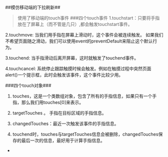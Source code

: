 ##模仿移动端的下拉刷新##

>使用了移动端的touch事件
###四个touch事件
1.touchstart：只要将手指放在了屏幕上（而不管是几只）,都会触发touchstart事件。

2.touchmove: 当我们用手指在屏幕上滑动时，这个事件会被连续触发。 如果我们不希望页面随之滑动，我们可以使用event的preventDefault来阻止这个默认行为。

3.touchend: 当手指滑动后离开屏幕，这时就触发了touchend事件。

4.touchcancel: 系统停止跟踪触摸时候会触发。例如在触摸过程中突然页面alert()一个提示框，此时会触发该事件，这个事件比较少用。

###四个touch对象###
1. touches，这是一个类数组对象，包含了所有的手指信息，如果只有一个手指，那么我们用touches[0]来表示。

2. targetTouches 。 手指在目标区域的手指信息。

3. changedTouches：最近一次触发该事件的手指信息。

4. touchend时，touches与targetTouches信息会被删除，changedTouches保存的最后一次的信息，最好用于计算手指信息。











*
